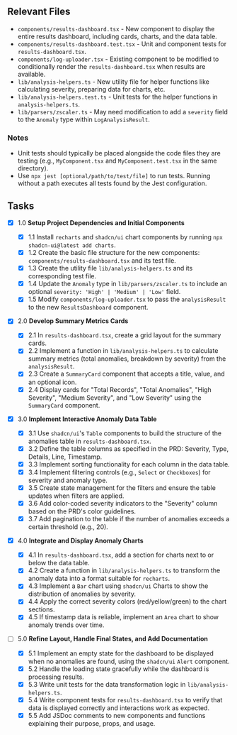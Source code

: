## Relevant Files

- `components/results-dashboard.tsx` - New component to display the entire results dashboard, including cards, charts, and the data table.
- `components/results-dashboard.test.tsx` - Unit and component tests for `results-dashboard.tsx`.
- `components/log-uploader.tsx` - Existing component to be modified to conditionally render the `results-dashboard.tsx` when results are available.
- `lib/analysis-helpers.ts` - New utility file for helper functions like calculating severity, preparing data for charts, etc.
- `lib/analysis-helpers.test.ts` - Unit tests for the helper functions in `analysis-helpers.ts`.
- `lib/parsers/zscaler.ts` - May need modification to add a `severity` field to the `Anomaly` type within `LogAnalysisResult`.

### Notes

- Unit tests should typically be placed alongside the code files they are testing (e.g., `MyComponent.tsx` and `MyComponent.test.tsx` in the same directory).
- Use `npx jest [optional/path/to/test/file]` to run tests. Running without a path executes all tests found by the Jest configuration.

## Tasks

- [x] 1.0 **Setup Project Dependencies and Initial Components**

  - [x] 1.1 Install `recharts` and `shadcn/ui` chart components by running `npx shadcn-ui@latest add charts`.
  - [x] 1.2 Create the basic file structure for the new components: `components/results-dashboard.tsx` and its test file.
  - [x] 1.3 Create the utility file `lib/analysis-helpers.ts` and its corresponding test file.
  - [x] 1.4 Update the `Anomaly` type in `lib/parsers/zscaler.ts` to include an optional `severity: 'High' | 'Medium' | 'Low'` field.
  - [x] 1.5 Modify `components/log-uploader.tsx` to pass the `analysisResult` to the new `ResultsDashboard` component.

- [x] 2.0 **Develop Summary Metrics Cards**

  - [x] 2.1 In `results-dashboard.tsx`, create a grid layout for the summary cards.
  - [x] 2.2 Implement a function in `lib/analysis-helpers.ts` to calculate summary metrics (total anomalies, breakdown by severity) from the `analysisResult`.
  - [x] 2.3 Create a `SummaryCard` component that accepts a title, value, and an optional icon.
  - [x] 2.4 Display cards for "Total Records", "Total Anomalies", "High Severity", "Medium Severity", and "Low Severity" using the `SummaryCard` component.

- [x] 3.0 **Implement Interactive Anomaly Data Table**

  - [x] 3.1 Use `shadcn/ui`'s `Table` components to build the structure of the anomalies table in `results-dashboard.tsx`.
  - [x] 3.2 Define the table columns as specified in the PRD: Severity, Type, Details, Line, Timestamp.
  - [x] 3.3 Implement sorting functionality for each column in the data table.
  - [x] 3.4 Implement filtering controls (e.g., `Select` or `Checkboxes`) for severity and anomaly type.
  - [x] 3.5 Create state management for the filters and ensure the table updates when filters are applied.
  - [x] 3.6 Add color-coded severity indicators to the "Severity" column based on the PRD's color guidelines.
  - [x] 3.7 Add pagination to the table if the number of anomalies exceeds a certain threshold (e.g., 20).

- [x] 4.0 **Integrate and Display Anomaly Charts**

  - [x] 4.1 In `results-dashboard.tsx`, add a section for charts next to or below the data table.
  - [x] 4.2 Create a function in `lib/analysis-helpers.ts` to transform the anomaly data into a format suitable for `recharts`.
  - [x] 4.3 Implement a `Bar` chart using `shadcn/ui` Charts to show the distribution of anomalies by severity.
  - [x] 4.4 Apply the correct severity colors (red/yellow/green) to the chart sections.
  - [x] 4.5 If timestamp data is reliable, implement an `Area` chart to show anomaly trends over time.

- [ ] 5.0 **Refine Layout, Handle Final States, and Add Documentation**
  - [x] 5.1 Implement an empty state for the dashboard to be displayed when no anomalies are found, using the `shadcn/ui`
        `Alert` component.
  - [x] 5.2 Handle the loading state gracefully while the dashboard is processing results.
  - [x] 5.3 Write unit tests for the data transformation logic in `lib/analysis-helpers.ts`.
  - [x] 5.4 Write component tests for `results-dashboard.tsx` to verify that data is displayed correctly and interactions work
        as expected.
  - [x] 5.5 Add JSDoc comments to new components and functions explaining their purpose, props, and usage.
